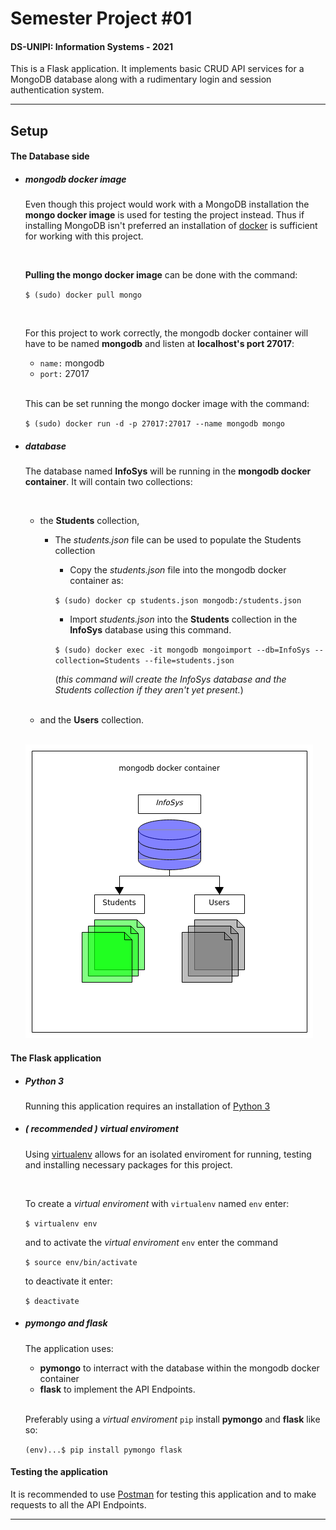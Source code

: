 # Semester Project #01

#### DS-UNIPI: Information Systems - 2021

This is a Flask application.
It implements basic CRUD API services for a MongoDB database
along with a rudimentary login and session authentication system.

---

## Setup

#### The Database side

* ##### mongodb docker image

    Even though this project would work with a MongoDB installation
    the **mongo docker image** is used for testing the project instead.
    Thus if installing MongoDB isn't preferred an installation of [docker](https://www.docker.com/)
    is sufficient for working with this project.
    
    <br/>

    **Pulling the mongo docker image** can be done with the command:
    
    `$ (sudo) docker pull mongo`
    
    <br/>

    For this project to work correctly, the mongodb docker container will
    have to be named **mongodb** and listen at **localhost's port 27017**:

    * `name:` mongodb
    * `port:` 27017

    <br/>

    This can be set running the mongo docker image with the command:

    `$ (sudo) docker run -d -p 27017:27017 --name mongodb mongo`

* ##### database

    The database named **InfoSys** will be running in the **mongodb docker container**.
    It will contain two collections:

    <br/>

    * the **Students** collection,

        * The *students.json* file can be used to populate the Students collection

            * Copy the *students.json* file into the mongodb docker container as:

            `$ (sudo) docker cp students.json mongodb:/students.json`

            * Import *students.json* into the **Students** collection in the **InfoSys** database using this command.

            `$ (sudo) docker exec -it mongodb mongoimport --db=InfoSys --collection=Students --file=students.json`

            (*this command will create the InfoSys database and the Students collection if they aren't yet present.*)

    <br/>

    * and the **Users** collection.

    <br/>

    ![database](readmeimages/database.png)

#### The Flask application

* ##### Python 3

    Running this application requires an installation of [Python 3](https://www.python.org/downloads/)

* ##### ( *recommended* ) *virtual enviroment*

    Using [virtualenv](https://pypi.org/project/virtualenv/) allows for an isolated enviroment for
    running, testing and installing necessary packages for this project.

    <br/>
    
    To create a *virtual enviroment* with `virtualenv` named `env` enter:

    `$ virtualenv env`
    
    and to activate the *virtual enviroment* `env` enter the command
    
    `$ source env/bin/activate`
    
    to deactivate it enter:
    
    `$ deactivate`

* ##### pymongo and flask

    The application uses:

    * **pymongo** to interract with the database within the mongodb docker container
    * **flask** to implement the API Endpoints.

    <br/>

    Preferably using a *virtual enviroment* `pip` install **pymongo** and **flask** like so:

    `(env)...$ pip install pymongo flask`


#### Testing the application

It is recommended to use [Postman](https://www.postman.com/) for testing this
application and to make requests to all the API Endpoints.

---

